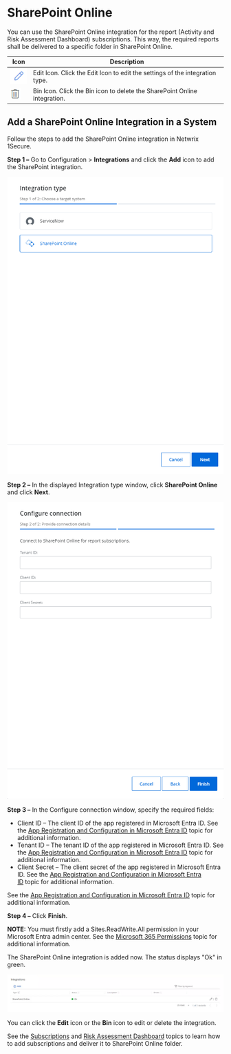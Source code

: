 # SharePoint Online

You can use the SharePoint Online integration for the report (Activity and Risk Assessment Dashboard) subscriptions. This way, the required reports shall be delivered to a specific folder in SharePoint Online.

| Icon | Description |
| --- | --- |
| ![alerts_editicon](/static/img/product_docs/1secure/1secure/integration/alerts_editicon.png) | Edit Icon. Click the Edit Icon to edit the settings of the integration type. |
| ![deletebutton](/static/img/product_docs/1secure/1secure/integration/deletebutton.png) | Bin Icon. Click the Bin icon to delete the SharePoint Online integration. |

## Add a SharePoint Online Integration in a System

Follow the steps to add the SharePoint Online integration in Netwrix 1Secure.

__Step 1 –__ Go to Configuration > __Integrations__ and click the __Add__ icon to add the SharePoint integration.

![Integration type pane](/static/img/product_docs/1secure/1secure/integration/integrationtypewindow.png)

__Step 2 –__ In the displayed Integration type window, click __SharePoint Online__ and click __Next__.

![Configure connection pane](/static/img/product_docs/1secure/1secure/integration/integrationconfigureconnectionsharepoint.png)

__Step 3 –__ In the Configure connection window, specify the required fields:

- Client ID – The client ID of the app registered in Microsoft Entra ID. See the [App Registration and Configuration in Microsoft Entra ID](/docs/product_docs/1secure/1secure/configuration/entraid/registerconfig.md) topic for additional information.
- Tenant ID – The tenant ID of the app registered in Microsoft Entra ID. See the [App Registration and Configuration in Microsoft Entra ID](/docs/product_docs/1secure/1secure/configuration/entraid/registerconfig.md) topic for additional information.
- Client Secret – The client secret of the app registered in Microsoft Entra ID. See the [App Registration and Configuration in Microsoft Entra ID](/docs/product_docs/1secure/1secure/configuration/entraid/registerconfig.md) topic for additional information.

See the [App Registration and Configuration in Microsoft Entra ID](/docs/product_docs/1secure/1secure/configuration/entraid/registerconfig.md) topic for additional information.

__Step 4 –__ Click __Finish__.

__NOTE:__ You must firstly add a Sites.ReadWrite.All permission in your Microsoft Entra admin center. See the [ Microsoft 365 Permissions](/docs/product_docs/1secure/1secure/configuration/entraid/permissions.md#Microsoft-365-Permissions) topic for additional information.

The SharePoint Online integration is added now. The status displays "Ok" in green.

![Integrations list](/static/img/product_docs/1secure/1secure/integration/integrationssharepointonline.png)

You can click the __Edit__ icon or the __Bin__ icon to edit or delete the integration.

See the [Subscriptions](/docs/product_docs/1secure/1secure/admin/searchandreports/subscriptions.md) and [Risk Assessment Dashboard](/docs/product_docs/1secure/1secure/admin/riskprofiles/riskassessmentdashboard.md) topics to learn how to add subscriptions and deliver it to SharePoint Online folder.
